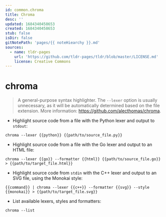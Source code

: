 ```yaml
---
id: common.chroma
title: Chroma
desc: ''
updated: 1684340458653
created: 1684340458653
stub: false
isDir: false
gitNotePath: 'pages/{{ noteHiearchy }}.md'
sources:
  - name: tldr-pages
    url: 'https://github.com/tldr-pages/tldr/blob/master/LICENSE.md'
    license: Creative Commons
---
```

# chroma

> A general-purpose syntax highlighter.
> The `--lexer` option is usually unnecessary, as it will be automatically determined based on the file extension.
> More information: <https://github.com/alecthomas/chroma>.

- Highlight source code from a file with the Python lexer and output to `stdout`:

`chroma --lexer {{python}} {{path/to/source_file.py}}`

- Highlight source code from a file with the Go lexer and output to an HTML file:

`chroma --lexer {{go}} --formatter {{html}} {{path/to/source_file.go}} > {{path/to/target_file.html}}`

- Highlight source code from `stdin` with the C++ lexer and output to an SVG file, using the Monokai style:

`{{command}} | chroma --lexer {{c++}} --formatter {{svg}} --style {{monokai}} > {{path/to/target_file.svg}}`

- List available lexers, styles and formatters:

`chroma --list`

